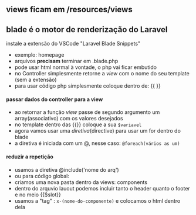 ## views ficam em /resources/views
## blade é o motor de renderização do Laravel

instale a extensão do VSCode "Laravel Blade Snippets"

- exemplo: homepage
- arquivos **precisam** terminar em .blade.php
- pode usar html normal à vontade, o php vai ficar embutido
- no Controller simplesmente retorne a *view* com o nome do seu template (sem a extensão)
- para usar código php simplesmente coloque dentro de: {{  }}

#### passar dados do controller para a view

- ao retornar a função *view* passe de segundo argumento um array(associativo) com os valores desejados
- no template dentro das {{}} coloque a sua `$variavel`
- agora vamos usar uma *diretiva*(directive) para usar um for dentro do blade
- a diretiva é iniciada com um @, nesse caso: `@foreach(vários as um)`

#### reduzir a repetição

- usamos a diretiva @include('nome do arq')
- ou para código global:
- criamos uma nova pasta dentro da views: components
- dentro do arquvio lauout podemos incluir tanto o header quanto o footer e no meio {{$slot}}
- usamos a "tag" : `x-(nome-do-componente)` e colocamos o html dentro dela